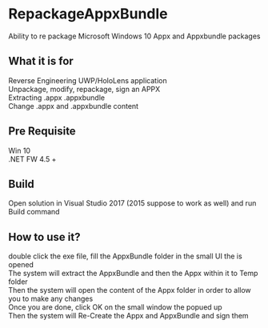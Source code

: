 # RepackageAppxBundle
Ability to re package Microsoft Windows 10 Appx and Appxbundle packages

## What it is for
Reverse Engineering UWP/HoloLens application <br>
Unpackage, modify, repackage, sign an APPX <br>
Extracting .appx .appxbundle <br>
Change .appx and .appxbundle content  <br>

## Pre Requisite
Win 10 <br>
.NET FW 4.5 + 

## Build
Open solution in Visual Studio 2017 (2015 suppose to work as well) and run Build command

## How to use it?
double click the exe file, fill the AppxBundle folder in the small UI the is opened <br>
The system will extract the AppxBundle and then the Appx within it to Temp folder <br>
Then the system will open the content of the Appx folder in order to allow you to make any changes <br>
Once you are done, click OK on the small window the popued up <br>
Then the system will Re-Create the Appx and AppxBundle and sign them <br>
